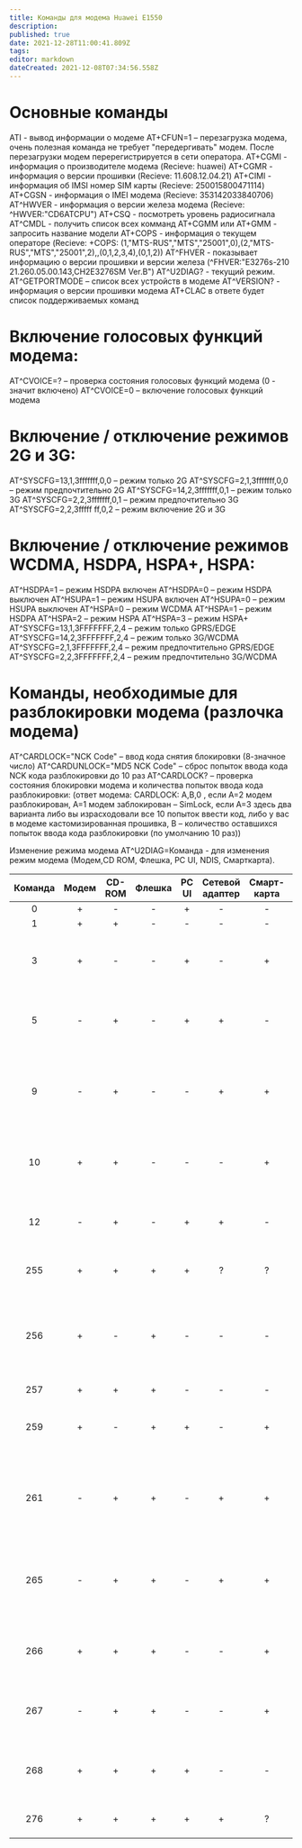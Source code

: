 ```yaml
---
title: Команды для модема Huawei E1550
description: 
published: true
date: 2021-12-28T11:00:41.809Z
tags: 
editor: markdown
dateCreated: 2021-12-08T07:34:56.558Z
---
```


# Основные команды
ATI - вывод информации о модеме
AT+CFUN=1 – перезагрузка модема, очень полезная команда не требует "передергивать" модем. После перезагрузки модем перерегистрируется в сети оператора.
AT+CGMI - информация о производителе модема (Recieve: huawei)
AT+CGMR - информация о версии прошивки (Recieve: 11.608.12.04.21)
AT+CIMI - информация об IMSI номер SIM карты (Recieve: 250015800471114)
AT+CGSN - информация о IMEI модема (Recieve: 353142033840706)
AT^HWVER - информация о версии железа модема (Recieve: ^HWVER:"CD6ATCPU")
AT+CSQ - посмотреть уровень радиосигнала
AT^CMDL - получить список всех комманд
AT+CGMM или AT+GMM - запросить название модели
AT+COPS - информация о текущем операторе (Recieve: +COPS: (1,"MTS-RUS","MTS","25001",0),(2,"MTS-RUS","MTS","25001",2),,(0,1,2,3,4),(0,1,2))
AT^FHVER - показывает информацию о версии прошивки и версии железа (^FHVER:"E3276s-210 21.260.05.00.143,CH2E3276SM Ver.B")
AT^U2DIAG? - текущий режим.
AT^GETPORTMODE – список всех устройств в модеме
AT^VERSION? - информация о версии прошивки модема
AT+CLAC в ответе будет список поддерживаемых команд
 
# Включение голосовых функций модема:
AT^CVOICE=? – проверка состояния голосовых функций модема (0 - значит включено)
AT^CVOICE=0 – включение голосовых функций модема
 
# Включение / отключение режимов 2G и 3G:
AT^SYSCFG=13,1,3fffffff,0,0 – режим только 2G
AT^SYSCFG=2,1,3fffffff,0,0 – режим предпочтительно 2G
AT^SYSCFG=14,2,3fffffff,0,1 – режим только 3G
AT^SYSCFG=2,2,3fffffff,0,1 – режим предпочтительно 3G
AT^SYSCFG=2,2,3fffff ff,0,2 – режим включение 2G и 3G
 
# Включение / отключение режимов WCDMA, HSDPA, HSPA+, HSPA:
AT^HSDPA=1 – режим HSDPA включен
AT^HSDPA=0 – режим HSDPA выключен
AT^HSUPA=1 – режим HSUPA включен
AT^HSUPA=0 – режим HSUPA выключен
AT^HSPA=0 – режим WCDMA
AT^HSPA=1 – режим HSDPA
AT^HSPA=2 – режим HSPA
AT^HSPA=3 – режим HSPA+
AT^SYSCFG=13,1,3FFFFFFF,2,4 – режим только GPRS/EDGE
AT^SYSCFG=14,2,3FFFFFFF,2,4 – режим только 3G/WCDMA
AT^SYSCFG=2,1,3FFFFFFF,2,4 – режим предпочтительно GPRS/EDGE
AT^SYSCFG=2,2,3FFFFFFF,2,4 – режим предпочтительно 3G/WCDMA
 
# Команды, необходимые для разблокировки модема (разлочка модема)
AT^CARDLOCK="NCK Code" – ввод кода снятия блокировки (8-значное число)
AT^CARDUNLOCK="MD5 NCK Code" – сброс попыток ввода кода NCK кода разблокировки до 10 раз
AT^CARDLOCK? – проверка состояния блокировки модема и количества попыток ввода кода разблокировки:
(ответ модема: CARDLOCK: A,B,0 , если A=2 модем разблокирован, A=1 модем заблокирован – SimLock, если A=3 здесь два варианта либо вы израсходовали все 10 попыток ввести код, либо у вас в модеме кастомизированная прошивка, B – количество оставшихся попыток ввода кода разблокировки (по умолчанию 10 раз))
 
Изменение режима модема
AT^U2DIAG=Команда - для изменения режим модема (Модем,CD ROM, Флешка, PC UI, NDIS, Смарткарта).

Команда |	Модем |	CD-ROM | Флешка	| PC UI |	Сетевой адаптер |	Смарт-карта |	Примечание |	Поддерживается |	Не поддерживается
| :---: | :---: | :---: | :---: | :---: | :---: | :---: | :---: | :---: | :---: |
| 0 |	 + | - | - | + | - | - | - | E160, E1750	| - |
| 1	| +	| +	| - | - | - | - | - | - | - |	 	 	 	 	 	 
| 3	| +	| - | - | + | - | +	| Не будет работать на девайсах без смарт-карты	| - | -	| 
| 5	| - | + | - | +	| + | - | Не будет работать на девайсах без сетевого адаптера	| - | - |	 
| 9	| - | +	| - | - | +	| +	| Не будет работать на девайсах без смарт-карты и сетевого адаптера	| - | - | 	 
| 10 | + | + | - | - | - | + | Не будет работать на девайсах без смарт-карты | - | - | 
| 12 | - | + | - | + | + | - | Не будет работать на девайсах без сетевого адаптера | - | - |	 	 
| 255 |	+ |	+ |	+	| +	| ? |	? | Сброс на заводские настройки | E160, E160E, K3565, K3715 | E176, E1762, E1750, E173 |
| 256	| + | - | +	| - | - | - | Для большинства устройств флешка заработает после установки драйверов | E160, E160E, E173, E1750, E1762, K3565, K3715	| E176 |
| 257	| +	| + | + | - | - | - | - | - | - |	 	 	 	 	 
| 259	| +	| -	| + |	+ |	- | +	| Не будет работать на девайсах без смарт-карты	| E173u-2, E176	| - |
| 261	| - | +	| +	| -	| +	| +	| Не будет работать на девайсах без смарт-карты и сетевого адаптера	| - | - |	 
| 265	| - | +	| +	| -	| +	| +	| Не будет работать на девайсах без смарт-карты и сетевого адаптера	| - | -	|
| 266	| +	| +	| +	| - | - | +	| Не будет работать на девайсах без смарт-карты	| - | -	| 
| 267	|	- | +	| +	| - | - | +	| Не будет работать на девайсах без сетевого адаптера	| - | - |	 
| 268	| +	| +	| +	| +	| - | - | Не будет работать на девайсах без сетевого адаптера	| E1750, K3565, E173 | - | 
| 276	| +	| +	| +	| +	| +	| ?	| Сброс на заводские настройки | E1762, K3565, K3765, E173, E1750	| - |
